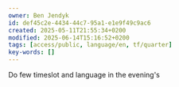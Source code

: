 ```yaml
---
owner: Ben Jendyk
id: def45c2e-4434-44c7-95a1-e1e9f49c9ac6
created: 2025-05-11T21:55:34+0200
modified: 2025-06-14T15:16:52+0200
tags: [access/public, language/en, tf/quarter]
key-words: []
---
```


Do few timeslot and language in the evening's 